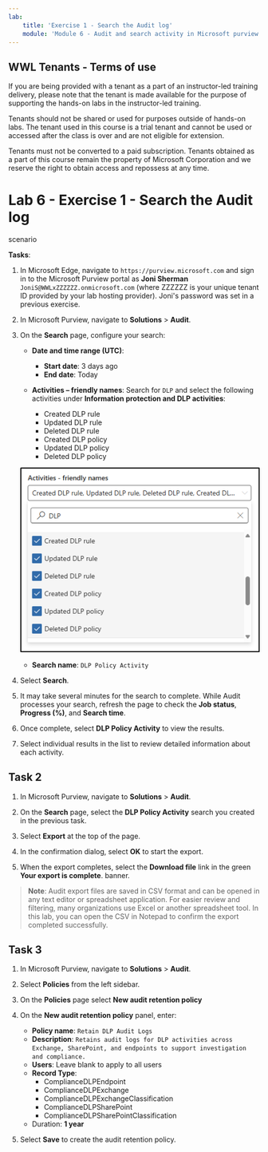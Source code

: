 ```yaml
---
lab:
    title: 'Exercise 1 - Search the Audit log'
    module: 'Module 6 - Audit and search activity in Microsoft purview'
---
```


## WWL Tenants - Terms of use

If you are being provided with a tenant as a part of an instructor-led training delivery, please note that the tenant is made available for the purpose of supporting the hands-on labs in the instructor-led training.

Tenants should not be shared or used for purposes outside of hands-on labs. The tenant used in this course is a trial tenant and cannot be used or accessed after the class is over and are not eligible for extension.

Tenants must not be converted to a paid subscription. Tenants obtained as a part of this course remain the property of Microsoft Corporation and we reserve the right to obtain access and repossess at any time.

# Lab 6 - Exercise 1 - Search the Audit log

scenario

**Tasks**:

1. In Microsoft Edge, navigate to `https://purview.microsoft.com` and sign in to the Microsoft Purview portal as **Joni Sherman** `JoniS@WWLxZZZZZZ.onmicrosoft.com` (where ZZZZZZ is your unique tenant ID provided by your lab hosting provider). Joni's password was set in a previous exercise.

1. In Microsoft Purview, navigate to **Solutions** > **Audit**.

1. On the **Search** page, configure your search:

   - **Date and time range (UTC)**:

     - **Start date**: 3 days ago
     - **End date**: Today

   - **Activities – friendly names**: Search for `DLP` and select the following activities under **Information protection and DLP activities**:

     - Created DLP rule
     - Updated DLP rule
     - Deleted DLP rule
     - Created DLP policy
     - Updated DLP policy
     - Deleted DLP policy

   ![Screenshot showing the DLP activities to select in Audit.](../Media/audit-dlp-search.png)

   - **Search name**: `DLP Policy Activity`

1. Select **Search**.

1. It may take several minutes for the search to complete. While Audit processes your search, refresh the page to check the **Job status**, **Progress (%)**, and **Search time**.

1. Once complete, select **DLP Policy Activity** to view the results.

1. Select individual results in the list to review detailed information about each activity.

## Task 2 

1. In Microsoft Purview, navigate to **Solutions** > **Audit**.

1. On the **Search** page, select the **DLP Policy Activity** search you created in the previous task.

1. Select **Export** at the top of the page.

1. In the confirmation dialog, select **OK** to start the export.

1. When the export completes, select the **Download file** link in the green **Your export is complete**. banner.

> **Note**: Audit export files are saved in CSV format and can be opened in any text editor or spreadsheet application. For easier review and filtering, many organizations use Excel or another spreadsheet tool. In this lab, you can open the CSV in Notepad to confirm the export completed successfully.

## Task 3 

1. In Microsoft Purview, navigate to **Solutions** > **Audit**.

1. Select **Policies** from the left sidebar.

1. On the **Policies** page select **New audit retention policy**

1. On the **New audit retention policy** panel, enter:

   - **Policy name**: `Retain DLP Audit Logs`
   - **Description**: `Retains audit logs for DLP activities across Exchange, SharePoint, and endpoints to support investigation and compliance.`
   - **Users**: Leave blank to apply to all users
   - **Record Type**:
      - ComplianceDLPEndpoint
      - ComplianceDLPExchange
      - ComplianceDLPExchangeClassification
      - ComplianceDLPSharePoint
      - ComplianceDLPSharePointClassification
   - Duration: **1 year**

1. Select **Save** to create the audit retention policy.

